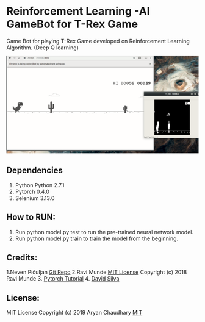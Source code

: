 # Reinforcement Learning -AI GameBot for T-Rex Game

Game Bot for playing T-Rex Game developed on Reinforcement Learning Algorithm. (Deep Q learning) 


![](Dino.gif)



## Dependencies
1. Python Python 2.7.1
2. Pytorch 0.4.0
3. Selenium   3.13.0

## How to RUN:
1. Run python model.py test to run the 
   pre-trained neural network model.
2. Run python model.py train to train the 
   model from the beginning.



## Credits:
1.Neven Pičuljan [Git Repo](https://github.com/nevenp/dqn_flappy_bird) 
2.Ravi Munde [MIT License](https://github.com/Paperspace/DinoRunTutorial/blob/master/LICENSE)
  Copyright (c) 2018 Ravi Munde 
3. [Pytorch Tutorial](https://pytorch.org/tutorials/intermediate/reinforcement_q_learning.html)
4. [David Silva](http://www0.cs.ucl.ac.uk/staff/d.silver/web/Teaching.html)

## License:
MIT License
Copyright (c) 2019 Aryan Chaudhary
[MIT](https://github.com/aryanc55/T-RexDinoRunner-GAME-AI-BOT/blob/master/LICENSE)
